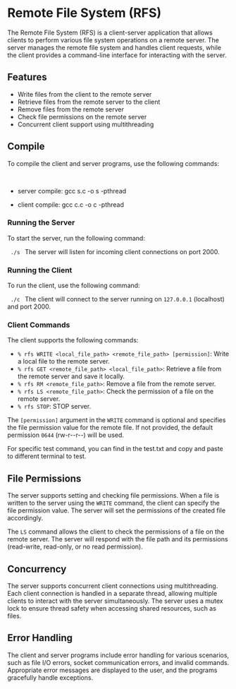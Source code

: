 # Remote File System (RFS)

The Remote File System (RFS) is a client-server application that allows clients to perform various file system operations on a remote server. The server manages the remote file system and handles client requests, while the client provides a command-line interface for interacting with the server.

## Features

- Write files from the client to the remote server
- Retrieve files from the remote server to the client
- Remove files from the remote server
- Check file permissions on the remote server
- Concurrent client support using multithreading

## Compile

To compile the client and server programs, use the following commands:

​
- server compile:
gcc s.c -o s -pthread    

- client compile:
gcc c.c -o c -pthread
​

### Running the Server

To start the server, run the following command:

​```
./s
​```
The server will listen for incoming client connections on port 2000.

### Running the Client

To run the client, use the following command:

​```
./c
​```
The client will connect to the server running on `127.0.0.1` (localhost) and port 2000.

### Client Commands

The client supports the following commands:

- `% rfs WRITE <local_file_path> <remote_file_path> [permission]`: Write a local file to the remote server.
- `% rfs GET <remote_file_path> <local_file_path>`: Retrieve a file from the remote server and save it locally.
- `% rfs RM <remote_file_path>`: Remove a file from the remote server.
- `% rfs LS <remote_file_path>`: Check the permission of a file on the remote server.
- `% rfs STOP`: STOP server.

The `[permission]` argument in the `WRITE` command is optional and specifies the file permission value for the remote file. If not provided, the default permission `0644` (rw-r--r--) will be used.

For specific test command, you can find in the test.txt and copy and paste to different terminal to test. 

## File Permissions

The server supports setting and checking file permissions. When a file is written to the server using the `WRITE` command, the client can specify the file permission value. The server will set the permissions of the created file accordingly.

The `LS` command allows the client to check the permissions of a file on the remote server. The server will respond with the file path and its permissions (read-write, read-only, or no read permission).

## Concurrency

The server supports concurrent client connections using multithreading. Each client connection is handled in a separate thread, allowing multiple clients to interact with the server simultaneously. The server uses a mutex lock to ensure thread safety when accessing shared resources, such as files.

## Error Handling

The client and server programs include error handling for various scenarios, such as file I/O errors, socket communication errors, and invalid commands. Appropriate error messages are displayed to the user, and the programs gracefully handle exceptions.

